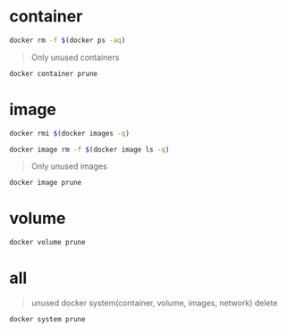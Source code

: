 # container
``` bash
docker rm -f $(docker ps -aq)
```
> Only unused containers
``` bash
docker container prune
```

# image
``` bash
docker rmi $(docker images -q)
```

``` bash
docker image rm -f $(docker image ls -q)
```

> Only unused images
``` bash
docker image prune 
```

# volume

``` bash
docker volume prune
```

# all
> unused docker system(container, volume, images, network) delete
``` bash
docker system prune
```
